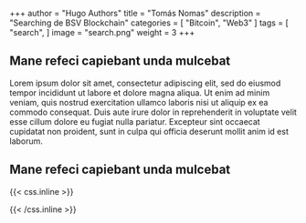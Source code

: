 +++
author = "Hugo Authors"
title = "Tomás Nomas"
description = "Searching de BSV Blockchain"
categories = [
    "Bitcoin",
    "Web3" 
]
tags = [
    "search",
]
image = "search.png"
weight = 3
+++

## Mane refeci capiebant unda mulcebat

Lorem ipsum dolor sit amet, consectetur adipiscing elit, sed do eiusmod tempor incididunt ut labore et dolore magna aliqua. Ut enim ad minim veniam, quis nostrud exercitation ullamco laboris nisi ut aliquip ex ea commodo consequat. Duis aute irure dolor in reprehenderit in voluptate velit esse cillum dolore eu fugiat nulla pariatur. Excepteur sint occaecat cupidatat non proident, sunt in culpa qui officia deserunt mollit anim id est laborum.



## Mane refeci capiebant unda mulcebat



{{< css.inline >}}
<style>
.canon { background: white; width: 100%; height: auto; }
</style>
{{< /css.inline >}}
